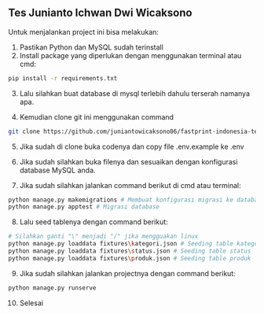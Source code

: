 ## Tes Junianto Ichwan Dwi Wicaksono

Untuk menjalankan project ini bisa melakukan:

1. Pastikan Python dan MySQL sudah terinstall
2. Install package yang diperlukan dengan menggunakan terminal atau cmd:

```bash
pip install -r requirements.txt
```

3. Lalu silahkan buat database di mysql terlebih dahulu terserah namanya apa.

4. Kemudian clone git ini menggunakan command
```bash
git clone https://github.com/juniantowicaksono06/fastprint-indonesia-tes-programmer
```

5. Jika sudah di clone buka codenya dan copy file .env.example ke .env

6. Jika sudah silahkan buka filenya dan sesuaikan dengan konfigurasi database MySQL anda.

7. Jika sudah silahkan jalankan command berikut di cmd atau terminal:
```bash
python manage.py makemigrations # Membuat konfigurasi migrasi ke database
python manage.py apptest # Migrasi database
```

8. Lalu seed tablenya dengan command berikut:
```bash
# Silahkan ganti "\" menjadi "/" jika mengguakan linux
python manage.py loaddata fixtures\kategori.json # Seeding table kategori
python manage.py loaddata fixtures\status.json # Seeding table status
python manage.py loaddata fixtures\produk.json # Seeding table produk
```

9. Jika sudah silahkan jalankan projectnya dengan command berikut:
```bash
python manage.py runserve
```

10. Selesai